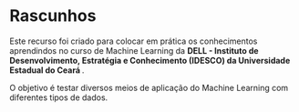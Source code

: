 # Rascunhos

Este recurso foi criado para colocar em prática os conhecimentos aprendindos no curso de Machine Learning da <b>DELL - Instituto de Desenvolvimento, Estratégia e Conhecimento (IDESCO) da Universidade Estadual do Ceará </b> .

O objetivo é testar diversos meios de aplicação do Machine Learning com diferentes tipos de dados.

